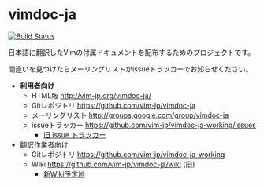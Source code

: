 # vimdoc-ja

[![Build Status](https://travis-ci.org/vim-jp/vimdoc-ja-working.svg?branch=master)](https://travis-ci.org/vim-jp/vimdoc-ja-working)

日本語に翻訳したVimの付属ドキュメントを配布するためのプロジェクトです。

間違いを見つけたらメーリングリストかissueトラッカーでお知らせください。

- **利用者向け**
  - HTML版 http://vim-jp.org/vimdoc-ja/
  - Gitレポジトリ https://github.com/vim-jp/vimdoc-ja
  - メーリングリスト http://groups.google.com/group/vimdoc-ja
  - issueトラッカー https://github.com/vim-jp/vimdoc-ja-working/issues
    - [旧 issue トラッカー](https://github.com/vim-jp/vimdoc-ja/issues)
- 翻訳作業者向け
  - Gitレポジトリ https://github.com/vim-jp/vimdoc-ja-working
  - Wiki https://github.com/vim-jp/vimdoc-ja/wiki (旧)
    - [新Wiki予定地](https://github.com/vim-jp/vimdoc-ja-working/wiki)
